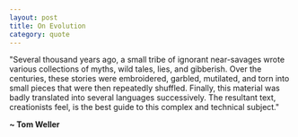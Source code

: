 ```yaml
---
layout: post
title: On Evolution
category: quote
---
```


"Several thousand years ago, a small tribe of ignorant near-savages wrote various collections of myths, wild tales, lies, and gibberish. Over the centuries, these stories were embroidered, garbled, mutilated, and torn into small pieces that were then repeatedly shuffled. Finally, this material was badly translated into several languages successively. The resultant text, creationists feel, is the best guide to this complex and technical subject."

**~ Tom Weller**